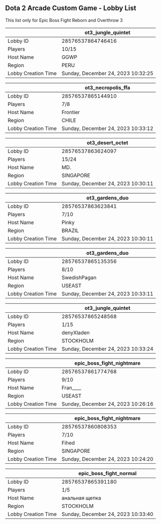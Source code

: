 ## Dota 2 Arcade Custom Game - Lobby List

This list only for Epic Boss Fight Reborn and Overthrow 3

|  | ot3_jungle_quintet |
| ------ | ------ |
| Lobby ID | 28576537864746416 |
| Players | 10/15 |
| Host Name | GGWP |
| Region | PERU |
| Lobby Creation Time | Sunday, December 24, 2023 10:32:25 |


|  | ot3_necropolis_ffa |
| ------ | ------ |
| Lobby ID | 28576537865144910 |
| Players | 7/8 |
| Host Name | Frontier |
| Region | CHILE |
| Lobby Creation Time | Sunday, December 24, 2023 10:33:12 |


|  | ot3_desert_octet |
| ------ | ------ |
| Lobby ID | 28576537863624097 |
| Players | 15/24 |
| Host Name | MD. |
| Region | SINGAPORE |
| Lobby Creation Time | Sunday, December 24, 2023 10:30:11 |


|  | ot3_gardens_duo |
| ------ | ------ |
| Lobby ID | 28576537863623841 |
| Players | 7/10 |
| Host Name | Pinky |
| Region | BRAZIL |
| Lobby Creation Time | Sunday, December 24, 2023 10:30:11 |


|  | ot3_gardens_duo |
| ------ | ------ |
| Lobby ID | 28576537865135356 |
| Players | 8/10 |
| Host Name | SwedishPagan |
| Region | USEAST |
| Lobby Creation Time | Sunday, December 24, 2023 10:33:11 |


|  | ot3_jungle_quintet |
| ------ | ------ |
| Lobby ID | 28576537865248568 |
| Players | 1/15 |
| Host Name | denyXladen |
| Region | STOCKHOLM |
| Lobby Creation Time | Sunday, December 24, 2023 10:33:24 |


|  | epic_boss_fight_nightmare |
| ------ | ------ |
| Lobby ID | 28576537861774768 |
| Players | 9/10 |
| Host Name | Fran____ |
| Region | USEAST |
| Lobby Creation Time | Sunday, December 24, 2023 10:26:16 |


|  | epic_boss_fight_nightmare |
| ------ | ------ |
| Lobby ID | 28576537860808353 |
| Players | 7/10 |
| Host Name | Fihed |
| Region | SINGAPORE |
| Lobby Creation Time | Sunday, December 24, 2023 10:24:20 |


|  | epic_boss_fight_normal |
| ------ | ------ |
| Lobby ID | 28576537865391180 |
| Players | 1/5 |
| Host Name | анальная щепка |
| Region | STOCKHOLM |
| Lobby Creation Time | Sunday, December 24, 2023 10:33:40 |


